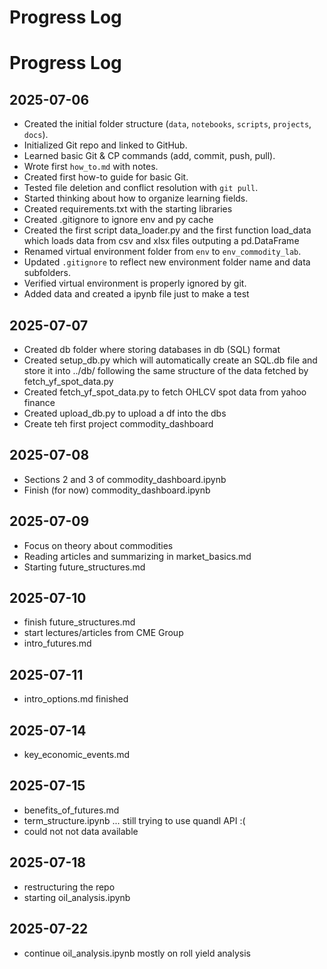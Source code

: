 # Progress Log

# Progress Log

## 2025-07-06
- Created the initial folder structure (`data`, `notebooks`, `scripts`, `projects`, `docs`).
- Initialized Git repo and linked to GitHub.
- Learned basic Git & CP commands (add, commit, push, pull).
- Wrote first `how_to.md` with notes.
- Created first how-to guide for basic Git.
- Tested file deletion and conflict resolution with `git pull`.
- Started thinking about how to organize learning fields.
- Created requirements.txt with the starting libraries
- Created .gitignore to ignore env and py cache
- Created the first script data_loader.py and the first function load_data which loads data from csv and xlsx files outputing a pd.DataFrame
- Renamed virtual environment folder from `env` to `env_commodity_lab`.
- Updated `.gitignore` to reflect new environment folder name and data subfolders.
- Verified virtual environment is properly ignored by git.
- Added data and created a ipynb file just to make a test

## 2025-07-07
- Created db folder where storing databases in db (SQL) format
- Created setup_db.py which will automatically create an SQL.db file and store it into ../db/
    following the same structure of the data fetched by fetch_yf_spot_data.py
- Created fetch_yf_spot_data.py to fetch OHLCV spot data from yahoo finance
- Created upload_db.py to upload a df into the dbs
- Create teh first project commodity_dashboard

## 2025-07-08
- Sections 2 and 3 of commodity_dashboard.ipynb
- Finish (for now) commodity_dashboard.ipynb

## 2025-07-09
- Focus on theory about commodities 
- Reading articles and summarizing in market_basics.md
- Starting future_structures.md

## 2025-07-10
- finish future_structures.md
- start lectures/articles from CME Group
- intro_futures.md

## 2025-07-11
- intro_options.md finished

## 2025-07-14
- key_economic_events.md

## 2025-07-15
- benefits_of_futures.md
- term_structure.ipynb ... still trying to use quandl API :(
- could not not data available 

## 2025-07-18
- restructuring the repo
- starting oil_analysis.ipynb


## 2025-07-22
- continue oil_analysis.ipynb mostly on roll yield analysis
